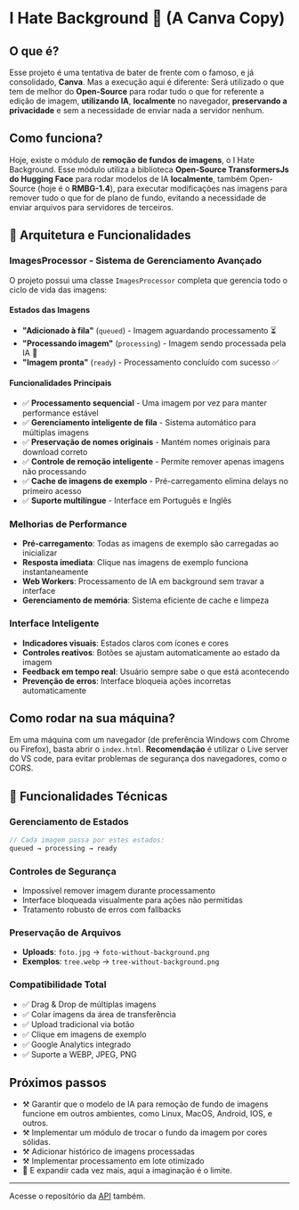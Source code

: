 
# I Hate Background 🌹 (A Canva Copy)

## O que é?
Esse projeto é uma tentativa de bater de frente com o famoso, e já consolidado, **Canva**. Mas a execução aqui é diferente: Será utilizado o que tem de melhor do **Open-Source** para rodar tudo o que for referente a edição de imagem, **utilizando IA**, **localmente** no navegador, **preservando a privacidade** e sem a necessidade de enviar nada a servidor nenhum.

## Como funciona?
Hoje, existe o módulo de **remoção de fundos de imagens**, o I Hate Background. Esse módulo utiliza a biblioteca **Open-Source TransformersJs do Hugging Face** para rodar modelos de IA **localmente**, também Open-Source (hoje é o **RMBG-1.4**), para executar modificações nas imagens para remover tudo o que for de plano de fundo, evitando a necessidade de enviar arquivos para servidores de terceiros.

## 🚀 Arquitetura e Funcionalidades

### **ImagesProcessor - Sistema de Gerenciamento Avançado**
O projeto possui uma classe `ImagesProcessor` completa que gerencia todo o ciclo de vida das imagens:

#### **Estados das Imagens**
- **"Adicionado à fila"** (`queued`) - Imagem aguardando processamento ⏳
- **"Processando imagem"** (`processing`) - Imagem sendo processada pela IA 🔄
- **"Imagem pronta"** (`ready`) - Processamento concluído com sucesso ✅

#### **Funcionalidades Principais**
- ✅ **Processamento sequencial** - Uma imagem por vez para manter performance estável
- ✅ **Gerenciamento inteligente de fila** - Sistema automático para múltiplas imagens
- ✅ **Preservação de nomes originais** - Mantém nomes originais para download correto
- ✅ **Controle de remoção inteligente** - Permite remover apenas imagens não processando
- ✅ **Cache de imagens de exemplo** - Pré-carregamento elimina delays no primeiro acesso
- ✅ **Suporte multilíngue** - Interface em Português e Inglês

### **Melhorias de Performance**
- **Pré-carregamento**: Todas as imagens de exemplo são carregadas ao inicializar
- **Resposta imediata**: Clique nas imagens de exemplo funciona instantaneamente
- **Web Workers**: Processamento de IA em background sem travar a interface
- **Gerenciamento de memória**: Sistema eficiente de cache e limpeza

### **Interface Inteligente**
- **Indicadores visuais**: Estados claros com ícones e cores
- **Controles reativos**: Botões se ajustam automaticamente ao estado da imagem
- **Feedback em tempo real**: Usuário sempre sabe o que está acontecendo
- **Prevenção de erros**: Interface bloqueia ações incorretas automaticamente

## Como rodar na sua máquina?
Em uma máquina com um navegador (de preferência Windows com Chrome ou Firefox), basta abrir o `index.html`. **Recomendação** é utilizar o Live server do VS code, para evitar problemas de segurança dos navegadores, como o CORS.

## 🎯 Funcionalidades Técnicas

### **Gerenciamento de Estados**
```javascript
// Cada imagem passa por estes estados:
queued → processing → ready
```

### **Controles de Segurança**
- Impossível remover imagem durante processamento
- Interface bloqueada visualmente para ações não permitidas  
- Tratamento robusto de erros com fallbacks

### **Preservação de Arquivos**
- **Uploads**: `foto.jpg` → `foto-without-background.png`
- **Exemplos**: `tree.webp` → `tree-without-background.png`

### **Compatibilidade Total**
- ✅ Drag & Drop de múltiplas imagens
- ✅ Colar imagens da área de transferência
- ✅ Upload tradicional via botão
- ✅ Clique em imagens de exemplo
- ✅ Google Analytics integrado
- ✅ Suporte a WEBP, JPEG, PNG

## Próximos passos
- ⚒️ Garantir que o modelo de IA para remoção de fundo de imagens funcione em outros ambientes, como Linux, MacOS, Android, IOS, e outros.
- ⚒️ Implementar um módulo de trocar o fundo da imagem por cores sólidas.
- ⚒️ Adicionar histórico de imagens processadas
- ⚒️ Implementar processamento em lote otimizado
- 🚀 E expandir cada vez mais, aqui a imaginação é o limite.

---

Acesse o repositório da [API](https://github.com/LuSrodri/canva-copy-api) também.